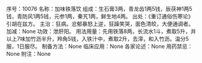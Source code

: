 序号：10076
名称：加味铁落饮
组成：生石膏3两，青龙齿1两5钱，辰茯神1两5钱，青防风1两5钱，元参1两，秦艽1两，鲜生地4两。
出处：《重订通俗伤寒论》引胡在兹方。
主治：狂病。忿郁暴怒上逆，狂躁笑哭，面色清皎，大便通调者。
加减：None
功效：泄肝阳。
用法用量：先用铁落8两，长流水1斗，煮取5升，并以上7味加竹沥半升，羚角5钱，入铁汁中，煮取2升，去滓，和入竹沥。温分5服，1日服尽。
制备方法：None
临床应用：None
各家论述：None
用药禁忌：None
附注：None
